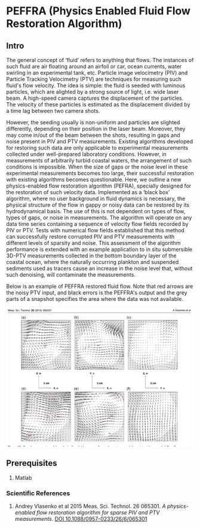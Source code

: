 # PEFFRA (Physics Enabled Fluid Flow Restoration Algorithm)

## Intro

The general concept of  ‘fluid’ refers to anything that flows. The instances of such fluid are air floating around an airfoil or car, ocean currents,  water swirling in an experimental tank, etc. Particle image velocimetry (PIV) and Particle Tracking Velocimetry (PTV) are techniques for measuring such fluid's flow velocity. The idea is simple: the fluid is seeded with luminous particles, which are alighted by a strong source of light, i.e. wide laser beam. A high-speed camera captures the displacement of the particles. The velocity of these particles is estimated as the displacement divided by a time lag between two camera shots. 

However, the seeding usually is non-uniform and particles are slighted differently, depending on their position in the laser beam. Moreover, they may come in/out of the beam between the shots, resulting in gaps and noise present in PIV and PTV measurements. Existing algorithms developed for restoring such data are only applicable to experimental measurements collected under well-prepared laboratory conditions. However, in measurements of arbitrarily turbid coastal waters, the arrangement of such conditions is impossible. When the size of gaps or the noise level in these experimental measurements becomes too large, their successful restoration with existing algorithms becomes questionable. Here, we outline a new physics-enabled flow restoration algorithm (PEFRA), specially designed for the restoration of such velocity data. Implemented as a ‘black box’ algorithm, where no user background in fluid dynamics is necessary, the physical structure of the flow in gappy or noisy data can be restored by its hydrodynamical basis. The use of this is not dependent on types of flow, types of gaps, or noise in measurements. The algorithm will operate on any data time series containing a sequence of velocity flow fields recorded by PIV or PTV. Tests with numerical flow fields established that this method can successfully restore corrupted PIV and PTV measurements with different levels of sparsity and noise. This assessment of the algorithm performance is extended with an example application to in situ submersible 3D-PTV measurements collected in the bottom boundary layer of the coastal ocean, where the naturally occurring plankton and suspended sediments used as tracers cause an increase in the noise level that, without such denoising, will contaminate the measurements.

Below is an example of PEFFRA restored fluid flow. Note that red arrows are the noisy PTV input, and black errors is the PEFFRA's output and the grey parts of a snapshot specifies the area where the data was not available.  

![Sample Output](https://github.com/Vlasenko2006/PEFFRA/blob/main/Example_of_restored_flow.png)


## **Prerequisites**
1. Matlab


### **Scientific References**
1. Andrey Vlasenko et al 2015 Meas. Sci. Technol. 26 065301. *A physics-enabled flow restoration algorithm for sparse PIV and PTV measurements*. [DOI 10.1088/0957-0233/26/6/065301](https://arxiv.org/abs/1406.2661)
